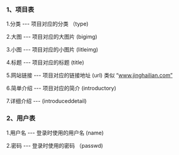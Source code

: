 ### 1、项目表
1.分类 --- 项目对应的分类  （type)

2.大图	--- 项目对应的大图片 (bigimg)

3.小图	--- 项目对应的小图片 (litleimg)

4.标题	--- 项目对应的标题  (title)

5.网站链接	--- 项目对应的链接地址 (url) 类似  “www.jinghailian.com”

6.简单介绍	--- 项目对应的简介	(introductory)

7.详细介绍	--- (introduceddetail)



### 2、用户表

1.用户名   --- 登录时使用的用户名		(name)

2.密码	--- 登录时使用的密码  （passwd)
